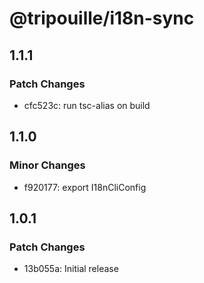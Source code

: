 # @tripouille/i18n-sync

## 1.1.1

### Patch Changes

- cfc523c: run tsc-alias on build

## 1.1.0

### Minor Changes

- f920177: export I18nCliConfig

## 1.0.1

### Patch Changes

- 13b055a: Initial release
